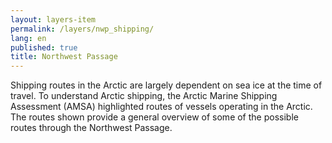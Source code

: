 ```yaml
---
layout: layers-item
permalink: /layers/nwp_shipping/
lang: en
published: true
title: Northwest Passage
---
```

Shipping routes in the Arctic are largely dependent on sea ice at the time of travel. To understand Arctic shipping, the Arctic Marine Shipping Assessment (AMSA) highlighted routes of vessels operating in the Arctic. The routes shown provide a general overview of some of the possible routes through the Northwest Passage.
